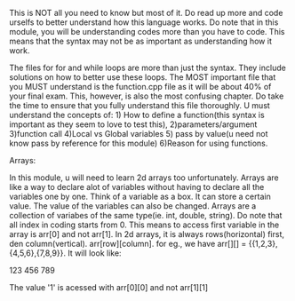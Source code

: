 This is NOT all you need to know but most of it. Do read up more and code urselfs to better understand how this language works. Do note that in this module, you will be understanding codes more than you have to code. This means that the syntax may not be as important as understanding how it work.


The files for for and while loops are more than just the syntax. They include solutions on how to better use these loops. The MOST important file that you MUST understand is the function.cpp file as it will be about 40% of your final exam. This, however, is also the most confusing chapter. Do take the time to ensure that you fully understand this file thoroughly. U must understand the concepts of: 1) How to define a function(this syntax is important as they seem to love to test this),  2)parameters/argument 3)function call 4)Local vs Global variables 5) pass by value(u need not know pass by reference for this module) 6)Reason for using functions.

Arrays:

In this module, u will need to learn 2d arrays too unfortunately. Arrays are like a way to declare alot of variables without having to declare all the variables one by one. Think of a variable as a box. It can store a certain value. The value of the variables can also be changed. Arrays are a collection of variabes of the same type(ie. int, double, string). Do note that all index in coding starts from 0. This means to access first variable in the array is arr[0] and not arr[1]. In 2d arrays, it is always rows(horizontal) first, den column(vertical). arr[row][column].
for eg., we have arr[][] = {{1,2,3},{4,5,6},{7,8,9}}. It will look like:

123
456
789

The value '1' is acessed with arr[0][0] and not arr[1][1]
